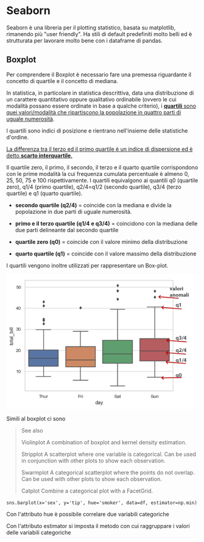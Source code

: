 # Seaborn

Seaborn è una libreria per il plotting statistico, basata su matplotlib, rimanendo più "user friendly". Ha stili di default predefiniti molto belli ed è strutturata per lavorare molto bene con i dataframe di pandas.



## Boxplot

Per comprendere il Boxplot è necessario fare una premessa riguardante il concetto di quartile e il concetto di mediana.

In statistica, in particolare in statistica descrittiva, data una distribuzione di un carattere quantitativo oppure qualitativo ordinabile (ovvero le cui modalità possano essere ordinate in base a qualche criterio), i <u>**quartili** sono quei valori/modalità che ripartiscono la popolazione in quattro parti di uguale numerosità</u>.

I quartili sono indici di posizione e rientrano nell'insieme delle statistiche d'ordine.

<u>La differenza tra il terzo ed il primo quartile è un indice di dispersione ed è detto **scarto interquartile**.</u>

Il quartile zero, il primo, il secondo, il terzo e il quarto quartile corrispondono con le prime modalità la cui frequenza cumulata percentuale è almeno 0, 25, 50, 75 e 100 rispettivamente.  I quartili equivalgono ai quantili q0 (quartile zero), q1/4 (primo quartile), q2/4=q1/2 (secondo quartile), q3/4 (terzo quartile) e q1 (quarto quartile).

- **secondo quartile (q2/4)** = coincide con la mediana e divide la popolazione in due  parti di uguale numerosità.

- **primo e il terzo quartile (q1/4 e q3/4)** = coincidono con la mediana delle due parti delineante dal secondo quartile

- **quartile  zero (q0)** = coincide con il valore minimo della distribuzione
- **quarto quartile (q1)** = coincide con il valore massimo della distribuzione

I quartili vengono inoltre utilizzati per rappresentare un Box-plot.

![](immagini\Seaborn-boxplot.png)

Simili al boxplot ci sono

>See also
>
>Violinplot
>A combination of boxplot and kernel density estimation.
>
>Stripplot
>A scatterplot where one variable is categorical. Can be used in conjunction with other plots to show each observation.
>
>Swarmplot
>A categorical scatterplot where the points do not overlap. Can be used with other plots to show each observation.
>
>Catplot
>Combine a categorical plot with a FacetGrid.



```
sns.barplot(x='sex', y='tip', hue='smoker', data=df, estimator=np.min)
```

Con l'attributo hue è possibile correlare due variabili categoriche

Con l'attributo estimator si imposta il metodo con cui raggruppare i valori delle variabili categoriche
